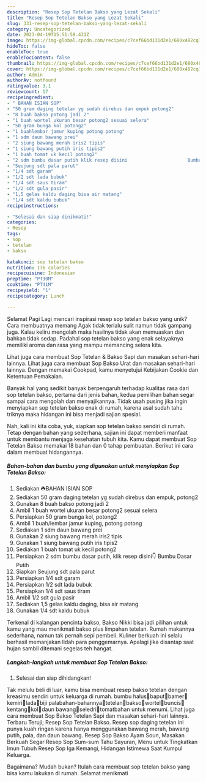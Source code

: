 ```yaml
---
description: "Resep Sop Tetelan Bakso yang Lezat Sekali"
title: "Resep Sop Tetelan Bakso yang Lezat Sekali"
slug: 331-resep-sop-tetelan-bakso-yang-lezat-sekali
category: Uncategorized
date: 2023-04-19T15:51:59.431Z
image: https://img-global.cpcdn.com/recipes/c7cef66bd131d2e1/680x482cq70/sop-tetelan-bakso-foto-resep-utama.jpg
hideToc: false
enableToc: true
enableTocContent: false
thumbnail: https://img-global.cpcdn.com/recipes/c7cef66bd131d2e1/680x482cq70/sop-tetelan-bakso-foto-resep-utama.jpg
cover: https://img-global.cpcdn.com/recipes/c7cef66bd131d2e1/680x482cq70/sop-tetelan-bakso-foto-resep-utama.jpg
author: Admin
authorAv: notfound
ratingvalue: 3.1
reviewcount: 17
recipeingredient:
- " BAHAN ISIAN SOP"
- "50 gram daging tetelan yg sudah direbus dan empuk potong2"
- "8 buah bakso potong jadi 2"
- "1 buah wortel ukuran besar potong2 sesuai selera"
- "50 gram bunga kol potong2"
- "1 buahlembar jamur kuping potong potong"
- "1 sdm daun bawang prei"
- "2 siung bawang merah iris2 tipis"
- "1 siung bawang putih iris tipis2"
- "1 buah tomat uk kecil potong2"
- "2 sdm bumbu dasar putih klik resep disini                      Bumbu Dasar Putih"
- "Seujung sdt pala parut"
- "1/4 sdt garam"
- "1/2 sdt lada bubuk"
- "1/4 sdt saus tiram"
- "1/2 sdt gula pasir"
- "1,5 gelas kaldu daging bisa air matang"
- "1/4 sdt kaldu bubuk"
recipeinstructions:

- "Selesai dan siap dinikmati!"
categories:
- Resep
tags:
- sop
- tetelan
- bakso

katakunci: sop tetelan bakso 
nutrition: 176 calories
recipecuisine: Indonesian
preptime: "PT30M"
cooktime: "PT41M"
recipeyield: "1"
recipecategory: Lunch

---
```



Selamat Pagi Lagi mencari inspirasi resep sop tetelan bakso yang unik? Cara membuatnya memang Agak tidak terlalu sulit namun tidak gampang juga. Kalau keliru mengolah maka hasilnya tidak akan memuaskan dan bahkan tidak sedap. Padahal sop tetelan bakso yang enak selayaknya memiliki aroma dan rasa yang mampu memancing selera kita.


Lihat juga cara membuat Sop Tetelan &amp; Bakso Sapi dan masakan sehari-hari lainnya. Lihat juga cara membuat Sop Bakso Urat dan masakan sehari-hari lainnya. Dengan memakai Cookpad, kamu menyetujui Kebijakan Cookie dan Ketentuan Pemakaian.

Banyak hal yang sedikit banyak berpengaruh terhadap kualitas rasa dari sop tetelan bakso, pertama dari jenis bahan, kedua pemilihan bahan segar sampai cara mengolah dan menyajikannya. Tidak usah pusing jika ingin menyiapkan sop tetelan bakso enak di rumah, karena asal sudah tahu triknya maka hidangan ini bisa menjadi sajian spesial.


Nah, kali ini kita coba, yuk, siapkan sop tetelan bakso sendiri di rumah. Tetap dengan bahan yang sederhana, sajian ini dapat memberi manfaat untuk membantu menjaga kesehatan tubuh kita. Kamu dapat membuat Sop Tetelan Bakso memakai 18 bahan dan 0 tahap pembuatan. Berikut ini cara dalam membuat hidangannya.

<!--inarticleads1-->

##### Bahan-bahan dan bumbu yang digunakan untuk menyiapkan Sop Tetelan Bakso:

1. Sediakan  ☘️BAHAN ISIAN SOP
1. Sediakan 50 gram daging tetelan yg sudah direbus dan empuk, potong2
1. Gunakan 8 buah bakso potong jadi 2
1. Ambil 1 buah wortel ukuran besar potong2 sesuai selera
1. Persiapkan 50 gram bunga kol, potong2
1. Ambil 1 buah/lembar jamur kuping, potong potong
1. Sediakan 1 sdm daun bawang prei
1. Gunakan 2 siung bawang merah iris2 tipis
1. Gunakan 1 siung bawang putih iris tipis2
1. Sediakan 1 buah tomat uk kecil potong2
1. Persiapkan 2 sdm bumbu dasar putih, klik resep disini👇                      Bumbu Dasar Putih
1. Siapkan Seujung sdt pala parut
1. Persiapkan 1/4 sdt garam
1. Persiapkan 1/2 sdt lada bubuk
1. Persiapkan 1/4 sdt saus tiram
1. Ambil 1/2 sdt gula pasir
1. Sediakan 1,5 gelas kaldu daging, bisa air matang
1. Gunakan 1/4 sdt kaldu bubuk


Terkenal di kalangan pencinta bakso, Bakso Nikki bisa jadi pilihan untuk kamu yang mau menikmati bakso plus limpahan tetelan. Rumah makannya sederhana, namun tak pernah sepi pembeli. Kuliner berkuah ini selalu berhasil memanjakan lidah para penggemarnya. Apalagi jika disantap saat hujan sambil ditemani segelas teh hangat. 

<!--inarticleads2-->

##### Langkah-langkah untuk membuat Sop Tetelan Bakso:


1. Selesai dan siap dihidangkan!

Tak melulu beli di luar, kamu bisa membuat resep bakso tetelan dengan kreasimu sendiri untuk keluarga di rumah. bumbu halus🌺baput🌺bamer🌺kemiri🌺lada🌺biji palabahan-bahannya🌺tetelan🌺bakso🌺wortel🌺buncis🌺kentang🌺kol🌺daun bawang🌺seledri🌺tomatbahan untuk menumi. Lihat juga cara membuat Sop Bakso Tetelan Sapi dan masakan sehari-hari lainnya. Terbaru Teruji; Resep Sop Tetelan Bakso. Resep sop daging tetelan ini punya kuah ringan karena hanya menggunakan bawang merah, bawang putih, pala, dan daun bawang. Resep Sop Bakso Ayam Soun, Masakan Berkuah Segar Resep Sop Sum-sum Tahu Sayuran, Menu untuk Tingkatkan Imun Tubuh Resep Sop Iga Kemangi, Hidangan Istimewa Saat Kumpul Keluarga. 

Bagaimana? Mudah bukan? Itulah cara membuat sop tetelan bakso yang bisa kamu lakukan di rumah. Selamat menikmati
